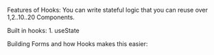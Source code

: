 Features of Hooks: You can write stateful logic that you can reuse over 1,2..10..20 Components.

Built in hooks: 1. useState

Building Forms and how Hooks makes this easier:
